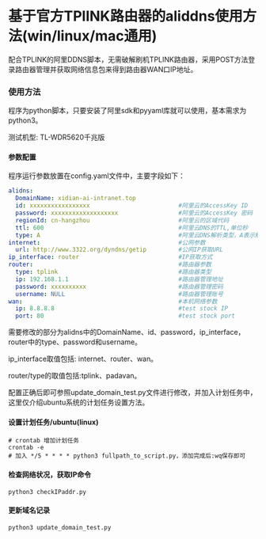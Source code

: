 # 基于官方TPlINK路由器的aliddns使用方法(win/linux/mac通用)

配合TPLINK的阿里DDNS脚本，无需破解刷机TPLINK路由器，采用POST方法登录路由器管理并获取网络信息包来得到路由器WAN口IP地址。

### 使用方法
程序为python脚本，只要安装了阿里sdk和pyyaml库就可以使用，基本需求为python3。

测试机型: TL-WDR5620千兆版

#### 参数配置
程序运行参数放置在config.yaml文件中，主要字段如下：
```yaml
alidns:
  DomainName: xidian-ai-intranet.top
  id: xxxxxxxxxxxxxxxxx                         #阿里云的AccessKey ID
  password: xxxxxxxxxxxxxxxxxxx                 #阿里云的AccessKey 密码
  regionId: cn-hangzhou                         #阿里云的区域代码
  ttl: 600                                      #阿里云DNS的TTL,单位秒
  type: A                                       #阿里云DNS解析类型，A表示解析为IPv4地址
internet:                                       #公网参数
  url: http://www.3322.org/dyndns/getip         #公网IP获取URL
ip_interface: router                            #IP获取方式
router:                                         #路由器参数
  type: tplink                                  #路由器类型
  ip: 192.168.1.1                               #路由器管理地址
  password: xxxxxxxxxx                          #路由器管理密码
  username: NULL                                #路由器管理账号
wan:                                            #本机网络参数
  ip: 8.8.8.8                                   #test stock IP
  port: 80                                      #test stock port
```
需要修改的部分为alidns中的DomainName、id、password，ip_interface，router中的type、password和username。

ip_interface取值包括: internet、router、wan。

router/type的取值包括:tplink、padavan。

配置正确后即可参照update_domain_test.py文件进行修改，并加入计划任务中，这里仅介绍ubuntu系统的计划任务设置方法。

#### 设置计划任务/ubuntu(linux)
```shell
# crontab 增加计划任务
crontab -e
# 加入 */5 * * * * python3 fullpath_to_script.py，添加完成后:wq保存即可
```

#### 检查网络状况，获取IP命令
```shell
python3 checkIPaddr.py
```

#### 更新域名记录
```shell
python3 update_domain_test.py
```